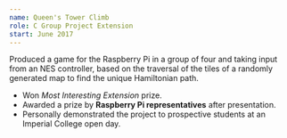 ```yaml
---
name: Queen's Tower Climb
role: C Group Project Extension
start: June 2017
---
```


Produced a game for the Raspberry Pi in a group of four and taking input from an NES controller, based on the traversal of the tiles of a randomly generated map to find the unique Hamiltonian path.

- Won _Most Interesting Extension_ prize.
- Awarded a prize by **Raspberry Pi representatives** after presentation.
- Personally demonstrated the project to prospective students at an Imperial College open day.
